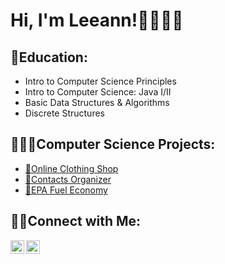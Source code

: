 <h1>Hi, I'm Leeann!👩🏻👋🏻</h1>

<h2>📓Education:</h2>

- Intro to Computer Science Principles
- Intro to Computer Science: Java I/II
- Basic Data Structures & Algorithms
- Discrete Structures

<h2>👩🏻‍💻Computer Science Projects:</h2>

- [👚Online Clothing Shop](https://github.com/gitgriddy/Online-Clothing-Shop/tree/main)
- [📲Contacts Organizer](https://github.com/gitgriddy/TEST)
- [🚙EPA Fuel Economy](https://github.com/gitgriddy/TEST)

<h2>🤳🏻Connect with Me:</h2>

[<img align="left" alt="Leeann Huntzinger| LinkedIn" width="22px" src="https://cdn.jsdelivr.net/npm/simple-icons@v3/icons/linkedin.svg" />][linkedin]
[<img align="left" alt="Leeannsphotoss| Instagram" width="22px" src="https://cdn.jsdelivr.net/npm/simple-icons@v3/icons/instagram.svg" />][instagram]


[instagram]:https://www.instagram.com/leeannsphotoss/
[linkedin]:https://www.LinkedIn.com/in/LeeannHuntzinger


<!--
**gitgriddy/gitgriddy** is a ✨ _special_ ✨ repository because its `README.md` (this file) appears on your GitHub profile.

Here are some ideas to get you started:

- 🔭 I’m currently working on ...
- 🌱 I’m currently learning ...
- 👯 I’m looking to collaborate on ...
- 🤔 I’m looking for help with ...
- 💬 Ask me about ...
- 📫 How to reach me: ...
- 😄 Pronouns: ...
- ⚡ Fun fact: ...
-->
